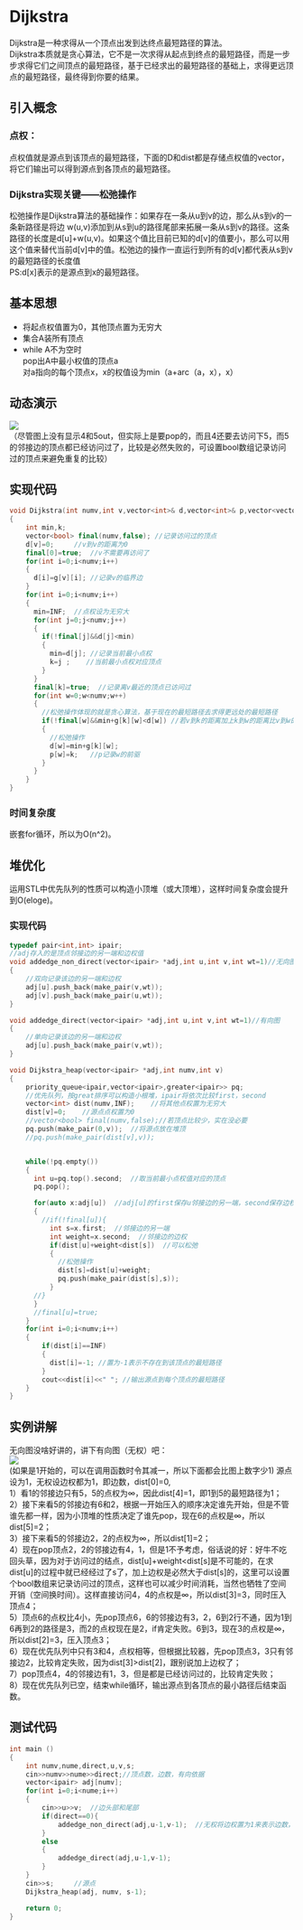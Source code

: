 # Dijkstra
Dijkstra是一种求得从一个顶点出发到达终点最短路径的算法。<br>
Dijkstra本质就是贪心算法，它不是一次求得从起点到终点的最短路径，而是一步步求得它们之间顶点的最短路径，基于已经求出的最短路径的基础上，求得更远顶点的最短路径，最终得到你要的结果。<br>

## 引入概念
### 点权：
点权值就是源点到该顶点的最短路径，下面的D和dist都是存储点权值的vector，将它们输出可以得到源点到各顶点的最短路径。<br>
### Dijkstra实现关键——松弛操作
松弛操作是Dijkstra算法的基础操作：如果存在一条从u到v的边，那么从s到v的一条新路径是将边 w(u,v)添加到从s到u的路径尾部来拓展一条从s到v的路径。这条路径的长度是d[u]+w(u,v)。如果这个值比目前已知的d[v]的值要小，那么可以用这个值来替代当前d[v]中的值。松弛边的操作一直运行到所有的d[v]都代表从s到v的最短路径的长度值<br>
PS:d[x]表示的是源点到x的最短路径。

## 基本思想
* 将起点权值置为0，其他顶点置为无穷大
* 集合A装所有顶点
* while A不为空时<br>
pop出A中最小权值的顶点a<br>
对a指向的每个顶点x，x的权值设为min（a+arc（a，x），x）

## 动态演示
![](https://img-blog.csdnimg.cn/20200603154824515.gif)<br>
（尽管图上没有显示4和5out，但实际上是要pop的，而且4还要去访问下5，而5的邻接边的顶点都已经访问过了，比较是必然失败的，可设置bool数组记录访问过的顶点来避免重复的比较）

## 实现代码
```cpp
void Dijkstra(int numv,int v,vector<int>& d,vector<int>& p,vector<vector<int>> const&g)
{
    int min,k;  
    vector<bool> final(numv,false); //记录访问过的顶点
    d[v]=0;     //v到v的距离为0
    final[0]=true;  //v不需要再访问了
    for(int i=0;i<numv;i++)
    {
      d[i]=g[v][i]; //记录v的临界边
    }
    for(int i=0;i<numv;i++)
    {
      min=INF;  //点权设为无穷大
      for(int j=0;j<numv;j++)
      {
        if(!final[j]&&d[j]<min)
        {
          min=d[j]; //记录当前最小点权
          k=j ;    //当前最小点权对应顶点
        }
      }
      final[k]=true;  //记录离v最近的顶点已访问过
      for(int w=0;w<numv;w++)
      {
        //松弛操作体现的就是贪心算法，基于现在的最短路径去求得更远处的最短路径
        if(!final[w]&&min+g[k][w]<d[w]) //若v到k的距离加上k到w的距离比v到w的距离小，则调整v到w的距离
        {
          //松弛操作
          d[w]=min+g[k][w];
          p[w]=k;   //p记录w的前驱
        }
      }
    }
}
```
### 时间复杂度
嵌套for循环，所以为O(n^2)。

## 堆优化
运用STL中优先队列的性质可以构造小顶堆（或大顶堆），这样时间复杂度会提升到O(eloge)。

### 实现代码
```cpp
typedef pair<int,int> ipair;
//adj存入的是顶点邻接边的另一端和边权值
void addedge_non_direct(vector<ipair> *adj,int u,int v,int wt=1)//无向图
{
    //双向记录该边的另一端和边权
    adj[u].push_back(make_pair(v,wt));  
    adj[v].push_back(make_pair(u,wt));
}

void addedge_direct(vector<ipair> *adj,int u,int v,int wt=1)//有向图
{
    //单向记录该边的另一端和边权
    adj[u].push_back(make_pair(v,wt));
}

void Dijkstra_heap(vector<ipair> *adj,int numv,int v)
{
    priority_queue<ipair,vector<ipair>,greater<ipair>> pq;
    //优先队列，按great排序可以构造小根堆，ipair将依次比较first，second
    vector<int> dist(numv,INF);    //将其他点权置为无穷大
    dist[v]=0;    //源点点权置为0
    //vector<bool> final(numv,false);//若顶点比较少，实在没必要
    pq.push(make_pair(0,v));  //将源点放在堆顶
    //pq.push(make_pair(dist[v],v));


    while(!pq.empty())
    {
      int u=pq.top().second;  //取当前最小点权值对应的顶点
      pq.pop();

      for(auto x:adj[u])  //adj[u]的first保存u邻接边的另一端，second保存边权
      {
        //if(!final[u]){
          int s=x.first;  //邻接边的另一端
          int weight=x.second;  //邻接边的边权
          if(dist[u]+weight<dist[s])  //可以松弛
          {
            //松弛操作
            dist[s]=dist[u]+weight;
            pq.push(make_pair(dist[s],s));
          }
      //}
      }
      //final[u]=true;
    }
    for(int i=0;i<numv;i++)
    {
        if(dist[i]==INF)
        {
          dist[i]=-1; //置为-1表示不存在到该顶点的最短路径
        }
        cout<<dist[i]<<" "; //输出源点到每个顶点的最短路径
    }
}
```

## 实例讲解
无向图没啥好讲的，讲下有向图（无权）吧：<br>
![](https://img-blog.csdnimg.cn/20200603230105328.png)<br>
(如果是1开始的，可以在调用函数时令其减一，所以下面都会比图上数字少1)
源点设为1，无权设边权都为1，即边数，dist[0]=0,<br>
1）看1的邻接边只有5，5的点权为∞，因此dist[4]=1，即1到5的最短路径为1；<br>
2）接下来看5的邻接边有6和2，根据一开始压入的顺序决定谁先开始，但是不管谁先都一样，因为小顶堆的性质决定了谁先pop，现在6的点权是∞，所以dist[5]=2；<br>
3）接下来看5的邻接边2，2的点权为∞，所以dist[1]=2；<br>
4）现在pop顶点2，2的邻接边有4，1，但是1不予考虑，俗话说的好：好牛不吃回头草，因为对于访问过的结点，dist[u]+weight<dist[s]是不可能的，在求dist[u]的过程中就已经经过了s了，加上边权是必然大于dist[s]的，这里可以设置个bool数组来记录访问过的顶点，这样也可以减少时间消耗，当然也牺牲了空间开销（空间换时间）。这样直接访问4，4的点权是∞，所以dist[3]=3，同时压入顶点4；<br>
5）顶点6的点权比4小，先pop顶点6，6的邻接边有3，2，6到2行不通，因为1到6再到2的路径是3，而2的点权现在是2，if肯定失败。6到3，现在3的点权是∞，所以dist[2]=3，压入顶点3；<br>
6）现在优先队列中只有3和4，点权相等，但根据比较器，先pop顶点3，3只有邻接边2，比较肯定失败，因为dist[3]>dist[2]，跟别说加上边权了；<br>
7）pop顶点4，4的邻接边有1，3，但是都是已经访问过的，比较肯定失败；<br>
8）现在优先队列已空，结束while循环，输出源点到各顶点的最小路径后结束函数。

## 测试代码
```cpp
int main ()
{
    int numv,nume,direct,u,v,s;
    cin>>numv>>nume>>direct;//顶点数，边数，有向依据
    vector<ipair> adj[numv];
    for(int i=0;i<nume;i++)
    {
        cin>>u>>v;  //边头部和尾部
        if(direct==0){
            addedge_non_direct(adj,u-1,v-1);  //无权将边权置为1来表示边数，若有权则覆盖默认实参
        }
        else
        {
            addedge_direct(adj,u-1,v-1);
        }
    }
    cin>>s;     //源点
    Dijkstra_heap(adj, numv, s-1);

    return 0;
}
```
